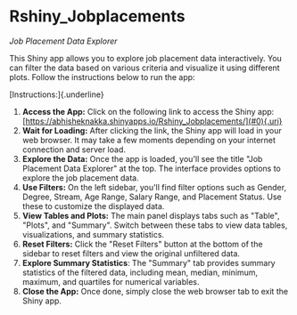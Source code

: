 # Rshiny_Jobplacements

*Job Placement Data Explorer*

This Shiny app allows you to explore job placement data interactively. You can filter the data based on various criteria and visualize it using different plots. Follow the instructions below to run the app:

[Instructions:]{.underline}

1.  **Access the App:** Click on the following link to access the Shiny app: [https://abhisheknakka.shinyapps.io/Rshiny_Jobplacements/](#0){.uri}
2.  **Wait for Loading:** After clicking the link, the Shiny app will load in your web browser. It may take a few moments depending on your internet connection and server load.
3.  **Explore the Data:** Once the app is loaded, you'll see the title "Job Placement Data Explorer" at the top. The interface provides options to explore the job placement data.
4.  **Use Filters:** On the left sidebar, you'll find filter options such as Gender, Degree, Stream, Age Range, Salary Range, and Placement Status. Use these to customize the displayed data.
5.  **View Tables and Plots:** The main panel displays tabs such as "Table", "Plots", and "Summary". Switch between these tabs to view data tables, visualizations, and summary statistics.
6.  **Reset Filters:** Click the "Reset Filters" button at the bottom of the sidebar to reset filters and view the original unfiltered data.
7.  **Explore Summary Statistics**: The "Summary" tab provides summary statistics of the filtered data, including mean, median, minimum, maximum, and quartiles for numerical variables.
8.  **Close the App:** Once done, simply close the web browser tab to exit the Shiny app.
